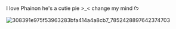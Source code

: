 I love Phainon he's a cutie pie >_<
change my mind ᡣ𐭩

![308391e975f53963283bfa414a4a8cb7_7852428897642374703](https://github.com/user-attachments/assets/64ab7d11-b678-4a29-8e6a-84b6d9c10ad3)

